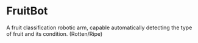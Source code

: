 # FruitBot
A fruit classification robotic arm, capable automatically detecting the type of fruit and its condition. (Rotten/Ripe)
